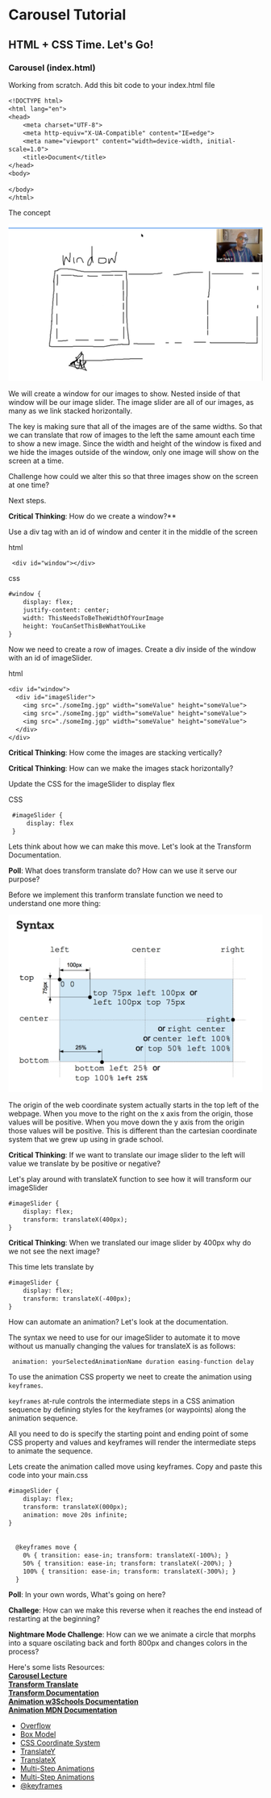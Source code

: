 Carousel Tutorial
=================

## HTML + CSS Time. Let's Go!


### Carousel (index.html)
Working from scratch. Add this bit code to your index.html file

```
<!DOCTYPE html>
<html lang="en">
<head>
    <meta charset="UTF-8">
    <meta http-equiv="X-UA-Compatible" content="IE=edge">
    <meta name="viewport" content="width=device-width, initial-scale=1.0">
    <title>Document</title>
</head>
<body>

</body>
</html>
```
The concept

<img src="images/carouselHeuristic.png">

We will create a window for our images to show. Nested inside of that window will be our image slider. The image slider are  all of our images, as many as we link stacked horizontally. 

The key is making sure that all of the images are of the same widths. So that we can translate that row of images to the left the same amount each time to show a new image. Since the width and height of the window is fixed and we hide the images outside of the window, only one image will show on the screen at a time.

Challenge how could we alter this so that three images show on the screen at one time? 

Next steps.

**Critical Thinking**: How do we create a window?**

Use a div tag with an id of window and center it in the middle of the screen

html
```
 <div id="window"></div>
```

css
```
#window {
    display: flex;
    justify-content: center;
    width: ThisNeedsToBeTheWidthOfYourImage
    height: YouCanSetThisBeWhatYouLike
}
```

Now we need to create a row of images. Create a div inside of the window with an id of imageSlider.

html
```
<div id="window">
  <div id="imageSlider">
    <img src="./someImg.jgp" width="someValue" height="someValue">
    <img src="./someImg.jgp" width="someValue" height="someValue">
    <img src="./someImg.jgp" width="someValue" height="someValue">
  </div>
</div>
```

**Critical Thinking**: How come the images are stacking vertically?

**Critical Thinking**: How can we make the images stack horizontally?

Update the CSS for the imageSlider to display flex

CSS
```
 #imageSlider {
     display: flex
 }
```

Lets think about how we can make this move. Let's look at the Transform Documentation.

**Poll**: What does transform translate do? How can we use it serve our purpose?

Before we implement this tranform translate function we need to understand one more thing:

<img src="images/webCoordinateSystem.png">

The origin of the web coordinate system actually starts in the top left of the webpage. When you move to the right on the x axis from the origin, those values will be positive. When you move down the y axis from the origin those values will be positive. This is different than the cartesian coordinate system that we grew up using in grade school.

**Critical Thinking**: If we want to translate our image slider to the left will value we translate by be positive or negative?

Let's play around with translateX function to see how it will transform our imageSlider

```
#imageSlider {
    display: flex;
    transform: translateX(400px);
}
```

**Critical Thinking**: When we translated our image slider by 400px why do we not see the next image?

This time lets translate by

```
#imageSlider {
    display: flex;
    transform: translateX(-400px);
}
```

How can automate an animation? Let's look at the documentation.

The syntax we need to use for our imageSlider to automate it to move without us manually changing the values for translateX is as follows:

```
 animation: yourSelectedAnimationName duration easing-function delay 
```

To use the animation CSS property we neet to create the animation using `keyframes`.

`keyframes` at-rule controls the intermediate steps in a CSS animation sequence by defining styles for the keyframes (or waypoints) along the animation sequence.

All you need to do is specify the starting point and ending point of some CSS property and values and keyframes will render the intermediate steps to animate the sequence.

Lets create the animation called move using keyframes. Copy and paste this code into your main.css

```
#imageSlider {
    display: flex;
    transform: translateX(000px);
    animation: move 20s infinite;
}

  
  @keyframes move {
    0% { transition: ease-in; transform: translateX(-100%); }
    50% { transition: ease-in; transform: translateX(-200%); }
    100% { transition: ease-in; transform: translateX(-300%); }
  }
```

**Poll**: In your own words, What's going on here?

**Challege**: How can we make this reverse when it reaches the end instead of restarting at the beginning?


**Nightmare Mode Challenge**: How can we we animate a circle that morphs into a square oscilating back and forth 800px and changes colors in the process?




Here's some lists Resources: <br>
 **[Carousel Lecture](https://zoom.us/rec/play/vFCE-qfQ19LqQ0h2qw6AJ70gtzxENq0N9uFXwQYeugJVJ2VvwjorAUMCH2SECtdmjtmg54MF8NzNfYo7.-GP2BB1IHJrf6phN?startTime=1598309998000&_x_zm_rtaid=Q08hXwE5TVGc1X_1sm4p8A.1618853513656.35e38ddca1351b172ec2cd9b037a471d&_x_zm_rhtaid=12)** <br>
 **[Transform Translate](https://www.w3schools.com/css/css3_2dtransforms.asp)** <br>
 **[Transform Documentation](https://developer.mozilla.org/en-US/docs/Web/CSS/transform)** <br>
 **[Animation w3Schools Documentation](https://www.w3schools.com/css/css3_animations.asp)** <br>
 **[Animation MDN Documentation](https://www.w3schools.com/css/css3_animations.asp)** <br>

- [Overflow](https://developer.mozilla.org/en-US/docs/Learn/CSS/Building_blocks/Overflowing_content)
- [Box Model](https://developer.mozilla.org/en-US/docs/Learn/CSS/Building_blocks/The_box_model)
- [CSS Coordinate System](https://developer.mozilla.org/en-US/docs/Web/CSS/transform-function/translate)
- [TranslateY](https://developer.mozilla.org/en-US/docs/Web/CSS/transform-function/translateY)
- [TranslateX](https://developer.mozilla.org/en-US/docs/Web/CSS/transform-function/translateC)
- [Multi-Step Animations](https://css-tricks.com/using-multi-step-animations-transitions/)
- [Multi-Step Animations](https://developer.mozilla.org/en-US/docs/Learn/CSS/Building_blocks/Overflowing_content)
- [@keyframes](https://developer.mozilla.org/en-US/docs/Web/CSS/@keyframes)

